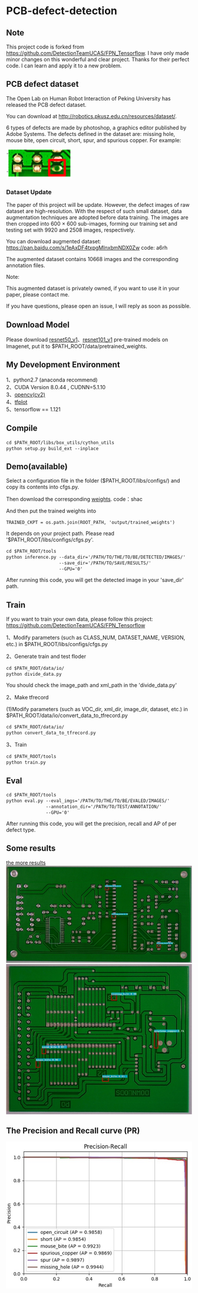 # PCB-defect-detection
## Note 
This project code is forked from https://github.com/DetectionTeamUCAS/FPN_Tensorflow. I have only made minor changes on this wonderful and clear project. Thanks for their perfect code. I can learn and apply it to a new problem.
##  PCB defect dataset
The Open Lab on Human Robot Interaction of Peking University has released the PCB defect dataset.

You can download at http://robotics.pkusz.edu.cn/resources/dataset/. 


6 types of defects are made by photoshop, a graphics editor published by Adobe Systems. The defects defined in the dataset are: missing hole, mouse bite, open circuit, short, spur, and spurious copper. 
For example:

![1](a(missinghole).png)
### Dataset Update
The paper of this project will be update.
However, the defect images of raw dataset are high-resolution. 
With the respect of such small dataset, data augmentation techniques are adopted before data training. The images are then cropped
into 600 × 600 sub-images, forming our training set and testing set with 9920 and 2508 images, respectively.

You can download augmented dataset: https://pan.baidu.com/s/1eAxDF4txpgMInxbmNDX0Zw code: a6rh

The augmented dataset contains 10668 images and the corresponding annotation files.

Note: 

This augmented dataset is privately owned, if you want to use it in your paper, please contact me.

If you have questions, please open an issue, I will reply as soon as possible.

## Download Model
Please download [resnet50_v1](http://download.tensorflow.org/models/resnet_v1_50_2016_08_28.tar.gz)、[resnet101_v1](http://download.tensorflow.org/models/resnet_v1_101_2016_08_28.tar.gz) pre-trained models on Imagenet, put it to $PATH_ROOT/data/pretrained_weights. 
## My Development Environment
1、python2.7 (anaconda recommend)             
2、CUDA Version 8.0.44 , CUDNN=5.1.10           
3、[opencv(cv2)](https://pypi.org/project/opencv-python/)    
4、[tfplot](https://github.com/wookayin/tensorflow-plot)             
5、tensorflow == 1.121 

## Compile
```  
cd $PATH_ROOT/libs/box_utils/cython_utils
python setup.py build_ext --inplace
```

## Demo(available)

Select a configuration file in the folder ($PATH_ROOT/libs/configs/) and copy its contents into cfgs.py.

Then download the corresponding [weights](https://pan.baidu.com/s/1rvHjihG1fL499SqU28Nang). code：shac 

And then put the trained weights into 
```
TRAINED_CKPT = os.path.join(ROOT_PATH, 'output/trained_weights')
```
It depends on your project path. Please read '$PATH_ROOT/libs/configs/cfgs.py'.

```   
cd $PATH_ROOT/tools
python inference.py --data_dir='/PATH/TO/THE/TO/BE/DETECTED/IMAGES/' 
                    --save_dir='/PATH/TO/SAVE/RESULTS/' 
                    --GPU='0'
```
After running this code, you will get the detected image in your 'save_dir' path.

## Train
If you want to train your own data, please follow this project: https://github.com/DetectionTeamUCAS/FPN_Tensorflow

1、Modify parameters (such as CLASS_NUM, DATASET_NAME, VERSION, etc.) in $PATH_ROOT/libs/configs/cfgs.py    

2、Generate train and test floder

```  
cd $PATH_ROOT/data/io/  
python divide_data.py 
```    
You should check the image_path and xml_path in the 'divide_data.py'

2、Make tfrecord 

(1)Modify parameters (such as VOC_dir, xml_dir, image_dir, dataset, etc.) in $PATH_ROOT/data/io/convert_data_to_tfrecord.py   
```  
cd $PATH_ROOT/data/io/  
python convert_data_to_tfrecord.py 
```     

3、Train
```  
cd $PATH_ROOT/tools
python train.py
```

## Eval
```  
cd $PATH_ROOT/tools
python eval.py --eval_imgs='/PATH/TO/THE/TO/BE/EVALED/IMAGES/'  
               --annotation_dir='/PATH/TO/TEST/ANNOTATION/'
               --GPU='0'
```   
After running this code, you will get the precision, recall and AP of per defect type.

## Some results 
[the more results](https://github.com/Ixiaohuihuihui/PCB-defect-detection/tree/master/tools/inference_results)
![1](01_missing_hole_01.jpg)
![2](04_mouse_bite_10.jpg)

## The Precision and Recall curve (PR)
![3](TDD_results.jpg)
